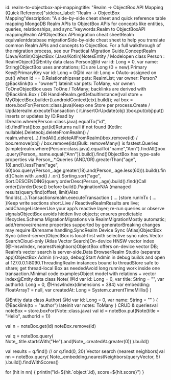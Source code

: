 id: realm-to-objectbox-api-mappingtitle: "Realm → ObjectBox API Mapping (Quick Reference)"sidebar_label: "Realm → ObjectBox Mapping"description: "A side-by-side cheat sheet and quick reference table mapping MongoDB Realm APIs to ObjectBox APIs for concepts like entities, queries, relationships, and sync."keywords:Realm to ObjectBoxAPI mappingRealm APIObjectBox APImigration cheat sheetRealm equivalentdatabase migrationSide-by-side cheat sheet to help you translate common Realm APIs and concepts to ObjectBox. For a full walkthrough of the migration process, see our Practical Migration Guide.ConceptRealm (Java/Kotlin)ObjectBox (Java/Kotlin)NotesEntity / Modelopen class Person : RealmObject()@Entity data class Person(@Id var id: Long = 0, var name: String)ObjectBox uses annotations; IDs are Long (0 = new).Primary Key@PrimaryKey var id: Long = 0@Id var id: Long = 0Auto-assigned on put() when id == 0.Relationshipsvar pets: RealmList<Pet>; var owner: Person?@Backlink(to = "owner") lateinit var pets: ToMany<Pet>; var owner: ToOne<Person>ObjectBox uses ToOne / ToMany; backlinks are derived with @Backlink.Box / DB HandleRealm.getDefaultInstance()val store = MyObjectBox.builder().androidContext(ctx).build(); val box = store.boxFor(Person::class.java)Keep one Store per process.Create / Updaterealm.executeTransaction { it.insertOrUpdate(obj) }box.put(obj)put() inserts or updates by ID.Read by IDrealm.where(Person::class.java).equalTo("id", id).findFirst()box.get(id)Returns null if not found (Kotlin: nullable).Deleteobj.deleteFromRealm() / realm.where(...).findAll().deleteAllFromRealm()box.remove(id) / box.remove(obj) / box.remove(ids)Bulk: removeMany() is fastest.Queries (simple)realm.where(Person::class.java).equalTo("name","Ann").findAll()box.query(Person_.name.equal("Ann")).build().find()ObjectBox has type-safe properties via Person_.*.Queries (AND/OR).greaterThan("age", 18).and().lessThan("age", 60)box.query(Person_.age.greater(18).and(Person_.age.less(60))).build().find()Chain with .and() / .or().Sorting.sort("age", Sort.DESCENDING)query.orderDesc(Person_.age).build().find()Call order()/orderDesc() before build().PaginationN/A (managed results)query.find(offset, limit)Also findIds(...).Transactionsrealm.executeTransaction { … }store.runInTx { … }Keep write sections short.Live / ReactiveRealmResults are live; addChangeListenerUse your app’s reactive layer; re-run queries or observe signalsObjectBox avoids hidden live objects; ensures predictable lifecycles.Schema MigrationMigrations via RealmMigrationMostly automatic; add/remove/rename properties supported by generatorBreaking changes may require ID/rename handling.SyncRealm Device Sync (Atlas)ObjectBox Sync (client-server)ObjectBox is local-first with selective sync rules.Vector SearchCloud-only (Atlas Vector Search)On-device HNSW vector index (@HnswIndex, nearestNeighbors)ObjectBox offers on-device vector DB; Realm’s vector search is server-side.Data BrowserRealm Studio (separate app)ObjectBox Admin (in-app, debug)Start Admin in debug builds and open at 127.0.0.1:8090.ThreadingRealm instances bound to threadStore safe to share; get thread-local Box as neededAvoid long running work inside one transaction.Minimal code examplesObject model with relations + vector index@Entity
data class Note(
  @Id var id: Long = 0,
  var title: String = "",
  var authorId: Long = 0,
  @HnswIndex(dimensions = 384) var embedding: FloatArray? = null,
  var createdAt: Long = System.currentTimeMillis()
)

@Entity
data class Author(
  @Id var id: Long = 0,
  var name: String = ""
) {
  @Backlink(to = "author")
  lateinit var notes: ToMany<Note>
}
CRUD & queriesval noteBox = store.boxFor(Note::class.java)
val id = noteBox.put(Note(title = "Hello", authorId = 1))

val n = noteBox.get(id)
noteBox.remove(id)

val q = noteBox.query(
  Note_.title.startsWith("He").and(Note_.createdAt.greater(0))
).build()

val results = q.find() // or q.find(0, 20)
Vector search (nearest neighbors)val nn = noteBox.query(
  Note_.embedding.nearestNeighbors(queryVector, 5)
).build().findWithScores()

for (hit in nn) {
  println("id=${hit.`object`.id}, score=${hit.score}")
}
